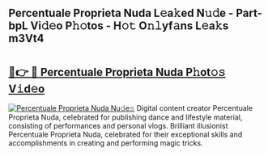## Percentuale Proprieta Nuda L𝚎a𝚔ed N𝚞𝚍e - Part-bpL Vi𝚍𝚎o P𝚑𝚘tos - H𝚘𝚝 O𝚗𝚕yf𝚊ns L𝚎a𝚔s m3Vt4

# <h2><a href="http://kf8bjnd.oniu.top/?m=Percentuale+Proprieta+Nuda">🔗👉 🔴 Percentuale Proprieta Nuda P𝚑ot𝚘𝚜 V𝚒d𝚎o</a></h2>

[![Percentuale Proprieta Nuda Nu𝚍e𝚜](https://i.imgur.com/0qMVB7G.gif)](http://kf8bjnd.oniu.top/?m=Percentuale+Proprieta+Nuda)
Digital content creator Percentuale Proprieta Nuda, celebrated for publishing dance and lifestyle material, consisting of performances and personal vlogs. Brilliant illusionist Percentuale Proprieta Nuda, celebrated for their exceptional skills and accomplishments in creating and performing magic tricks.  
